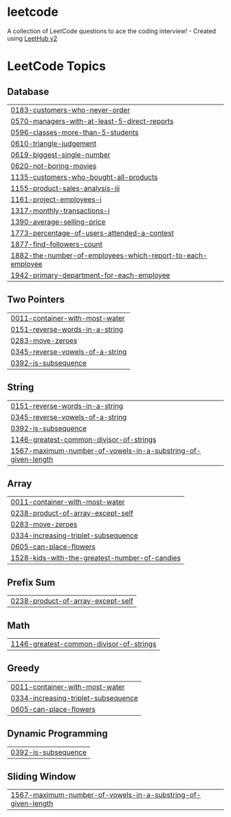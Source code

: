 # leetcode
A collection of LeetCode questions to ace the coding interview! - Created using [LeetHub v2](https://github.com/arunbhardwaj/LeetHub-2.0)

<!---LeetCode Topics Start-->
# LeetCode Topics
## Database
|  |
| ------- |
| [0183-customers-who-never-order](https://github.com/toooxan/leetcode/tree/master/0183-customers-who-never-order) |
| [0570-managers-with-at-least-5-direct-reports](https://github.com/toooxan/leetcode/tree/master/0570-managers-with-at-least-5-direct-reports) |
| [0596-classes-more-than-5-students](https://github.com/toooxan/leetcode/tree/master/0596-classes-more-than-5-students) |
| [0610-triangle-judgement](https://github.com/toooxan/leetcode/tree/master/0610-triangle-judgement) |
| [0619-biggest-single-number](https://github.com/toooxan/leetcode/tree/master/0619-biggest-single-number) |
| [0620-not-boring-movies](https://github.com/toooxan/leetcode/tree/master/0620-not-boring-movies) |
| [1135-customers-who-bought-all-products](https://github.com/toooxan/leetcode/tree/master/1135-customers-who-bought-all-products) |
| [1155-product-sales-analysis-iii](https://github.com/toooxan/leetcode/tree/master/1155-product-sales-analysis-iii) |
| [1161-project-employees-i](https://github.com/toooxan/leetcode/tree/master/1161-project-employees-i) |
| [1317-monthly-transactions-i](https://github.com/toooxan/leetcode/tree/master/1317-monthly-transactions-i) |
| [1390-average-selling-price](https://github.com/toooxan/leetcode/tree/master/1390-average-selling-price) |
| [1773-percentage-of-users-attended-a-contest](https://github.com/toooxan/leetcode/tree/master/1773-percentage-of-users-attended-a-contest) |
| [1877-find-followers-count](https://github.com/toooxan/leetcode/tree/master/1877-find-followers-count) |
| [1882-the-number-of-employees-which-report-to-each-employee](https://github.com/toooxan/leetcode/tree/master/1882-the-number-of-employees-which-report-to-each-employee) |
| [1942-primary-department-for-each-employee](https://github.com/toooxan/leetcode/tree/master/1942-primary-department-for-each-employee) |
## Two Pointers
|  |
| ------- |
| [0011-container-with-most-water](https://github.com/toooxan/leetcode/tree/master/0011-container-with-most-water) |
| [0151-reverse-words-in-a-string](https://github.com/toooxan/leetcode/tree/master/0151-reverse-words-in-a-string) |
| [0283-move-zeroes](https://github.com/toooxan/leetcode/tree/master/0283-move-zeroes) |
| [0345-reverse-vowels-of-a-string](https://github.com/toooxan/leetcode/tree/master/0345-reverse-vowels-of-a-string) |
| [0392-is-subsequence](https://github.com/toooxan/leetcode/tree/master/0392-is-subsequence) |
## String
|  |
| ------- |
| [0151-reverse-words-in-a-string](https://github.com/toooxan/leetcode/tree/master/0151-reverse-words-in-a-string) |
| [0345-reverse-vowels-of-a-string](https://github.com/toooxan/leetcode/tree/master/0345-reverse-vowels-of-a-string) |
| [0392-is-subsequence](https://github.com/toooxan/leetcode/tree/master/0392-is-subsequence) |
| [1146-greatest-common-divisor-of-strings](https://github.com/toooxan/leetcode/tree/master/1146-greatest-common-divisor-of-strings) |
| [1567-maximum-number-of-vowels-in-a-substring-of-given-length](https://github.com/toooxan/leetcode/tree/master/1567-maximum-number-of-vowels-in-a-substring-of-given-length) |
## Array
|  |
| ------- |
| [0011-container-with-most-water](https://github.com/toooxan/leetcode/tree/master/0011-container-with-most-water) |
| [0238-product-of-array-except-self](https://github.com/toooxan/leetcode/tree/master/0238-product-of-array-except-self) |
| [0283-move-zeroes](https://github.com/toooxan/leetcode/tree/master/0283-move-zeroes) |
| [0334-increasing-triplet-subsequence](https://github.com/toooxan/leetcode/tree/master/0334-increasing-triplet-subsequence) |
| [0605-can-place-flowers](https://github.com/toooxan/leetcode/tree/master/0605-can-place-flowers) |
| [1528-kids-with-the-greatest-number-of-candies](https://github.com/toooxan/leetcode/tree/master/1528-kids-with-the-greatest-number-of-candies) |
## Prefix Sum
|  |
| ------- |
| [0238-product-of-array-except-self](https://github.com/toooxan/leetcode/tree/master/0238-product-of-array-except-self) |
## Math
|  |
| ------- |
| [1146-greatest-common-divisor-of-strings](https://github.com/toooxan/leetcode/tree/master/1146-greatest-common-divisor-of-strings) |
## Greedy
|  |
| ------- |
| [0011-container-with-most-water](https://github.com/toooxan/leetcode/tree/master/0011-container-with-most-water) |
| [0334-increasing-triplet-subsequence](https://github.com/toooxan/leetcode/tree/master/0334-increasing-triplet-subsequence) |
| [0605-can-place-flowers](https://github.com/toooxan/leetcode/tree/master/0605-can-place-flowers) |
## Dynamic Programming
|  |
| ------- |
| [0392-is-subsequence](https://github.com/toooxan/leetcode/tree/master/0392-is-subsequence) |
## Sliding Window
|  |
| ------- |
| [1567-maximum-number-of-vowels-in-a-substring-of-given-length](https://github.com/toooxan/leetcode/tree/master/1567-maximum-number-of-vowels-in-a-substring-of-given-length) |
<!---LeetCode Topics End-->